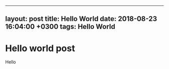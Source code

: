  ---
  layout: post
  title: Hello World
  date: 2018-08-23 16:04:00 +0300
  tags: Hello World
  ---

# Hello world post

Hello